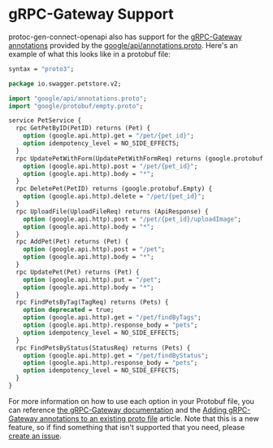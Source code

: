 # gRPC-Gateway Support
protoc-gen-connect-openapi also has support for the [gRPC-Gateway annotations](https://grpc-ecosystem.github.io/grpc-gateway/docs/tutorials/adding_annotations/) provided by the [google/api/annotations.proto](https://github.com/googleapis/googleapis/blob/master/google/api/annotations.proto). Here's an example of what this looks like in a protobuf file:

```protobuf
syntax = "proto3";

package io.swagger.petstore.v2;

import "google/api/annotations.proto";
import "google/protobuf/empty.proto";

service PetService {
  rpc GetPetByID(PetID) returns (Pet) {
    option (google.api.http).get = "/pet/{pet_id}";
    option idempotency_level = NO_SIDE_EFFECTS;
  }
  rpc UpdatePetWithForm(UpdatePetWithFormReq) returns (google.protobuf.Empty) {
    option (google.api.http).post = "/pet/{pet_id}";
    option (google.api.http).body = "*";
  }
  rpc DeletePet(PetID) returns (google.protobuf.Empty) {
    option (google.api.http).delete = "/pet/{pet_id}";
  }
  rpc UploadFile(UploadFileReq) returns (ApiResponse) {
    option (google.api.http).post = "/pet/{pet_id}/uploadImage";
    option (google.api.http).body = "*";
  }
  rpc AddPet(Pet) returns (Pet) {
    option (google.api.http).post = "/pet";
    option (google.api.http).body = "*";
  }
  rpc UpdatePet(Pet) returns (Pet) {
    option (google.api.http).put = "/pet";
    option (google.api.http).body = "*";
  }
  rpc FindPetsByTag(TagReq) returns (Pets) {
    option deprecated = true;
    option (google.api.http).get = "/pet/findByTags";
    option (google.api.http).response_body = "pets";
    option idempotency_level = NO_SIDE_EFFECTS;
  }
  rpc FindPetsByStatus(StatusReq) returns (Pets) {
    option (google.api.http).get = "/pet/findByStatus";
    option (google.api.http).response_body = "pets";
    option idempotency_level = NO_SIDE_EFFECTS;
  }
}
```

For more information on how to use each option in your Protobuf file, you can reference [the gRPC-Gateway documentation](https://github.com/grpc-ecosystem/grpc-gateway/blob/main/README.md) and the [Adding gRPC-Gateway annotations to an existing proto file](https://grpc-ecosystem.github.io/grpc-gateway/docs/tutorials/adding_annotations/) article. Note that this is a new feature, so if find something that isn't supported that you need, please [create an issue](https://github.com/daanschipper/protoc-gen-openapi/issues/new).
